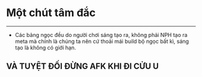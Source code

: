 # Một chút tâm đắc

---

- Các bảng ngọc đều do người chơi sáng tạo ra, không phải NPH tạo ra meta mà chính là chúng ta nên cứ thoải mái build bộ ngọc bất kì, sáng tạo là không có giới hạn.

## VÀ TUYỆT ĐỐI ĐỪNG AFK KHI ĐI CỬU U 
